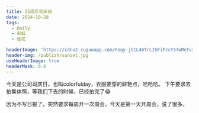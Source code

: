 ```yaml
---
title: 25周年司庆日
date: 2024-10-28
tags:
  - Daily
  - 彩虹
  - 桂花

headerImage: 'https://cdnv2.ruguoapp.com/Foqy-jtCL46TrLISFiFzcY37wMeTv3.JPG'
header-img: /publish/sunset.jpg
useHeaderImage: true
headerMask: 0.4
---
```


今天是公司司庆日，也叫colorfulday，衣服要穿的鲜艳点，哈哈哈。
下午要求去拍集体照，等我们下去的时候，已经拍完了😂

因为不写日报了，突然要求每周开一次周会，今天是第一天开周会，说了很多。
